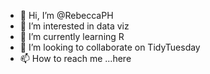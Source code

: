 - 👋 Hi, I’m @RebeccaPH
- 👀 I’m interested in data viz
- 🌱 I’m currently learning R
- 💞️ I’m looking to collaborate on TidyTuesday
- 📫 How to reach me ...here

<!---
RebeccaPH/RebeccaPH is a ✨ special ✨ repository because its `README.md` (this file) appears on your GitHub profile.
You can click the Preview link to take a look at your changes.
--->
